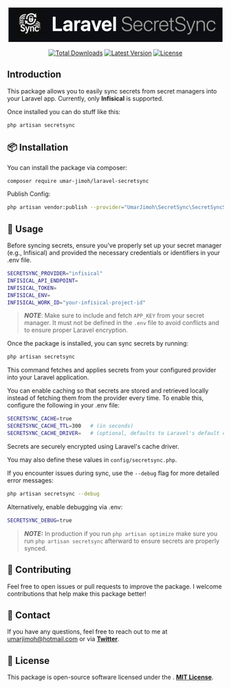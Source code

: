 <p align="center">
<img src="./docs/secretsync.png" height="80" alt="SecretSync Logo">
<p align="center">
        <!-- <a href="https://github.com/umar-jimoh/laravel-secretsync/actions"><img alt="GitHub Workflow Status (master)" src="https://github.com/umar-jimoh/laravel-secretsync/actions/workflows/tests.yml/badge.svg"></a> -->
        <a href="https://packagist.org/packages/umar-jimoh/laravel-secretsync"><img alt="Total Downloads" src="https://img.shields.io/packagist/dt/umar-jimoh/laravel-secretsync"></a>
        <a href="https://packagist.org/packages/umar-jimoh/laravel-secretsync"><img alt="Latest Version" src="https://img.shields.io/packagist/v/umar-jimoh/laravel-secretsync"></a>
        <a href="https://packagist.org/packages/umar-jimoh/laravel-secretsync"><img alt="License" src="https://img.shields.io/packagist/l/umar-jimoh/laravel-secretsync"></a>
    </p>
</p>

## Introduction
This package allows you to easily sync secrets from secret managers into your Laravel app. Currently, only <strong>Infisical</strong> is supported.

Once installed you can do stuff like this:
``` bash
php artisan secretsync
```
## 📦 Installation
You can install the package via composer:
```bash
composer require umar-jimoh/laravel-secretsync
```
Publish Config:
```bash
php artisan vendor:publish --provider="UmarJimoh\SecretSync\SecretSyncServiceProvider" --tag=config
```

## 🧪 Usage
Before syncing secrets, ensure you've properly set up your secret manager (e.g., Infisical) and provided the necessary credentials or identifiers in your .env file.
```bash
SECRETSYNC_PROVIDER="infisical"
INFISICAL_API_ENDPOINT=
INFISICAL_TOKEN=
INFISICAL_ENV=
INFISICAL_WORK_ID="your-infisical-project-id"
```

>**_NOTE_**: Make sure to include and fetch `APP_KEY` from your secret manager. It must not be defined in the `.env` file to avoid conflicts and to ensure proper Laravel encryption.

Once the package is installed, you can sync secrets by running:
```bash
php artisan secretsync
``` 
This command fetches and applies secrets from your configured provider into your Laravel application.

You can enable caching so that secrets are stored and retrieved locally instead of fetching them from the provider every time. To enable this, configure the following in your .env file:
```bash
SECRETSYNC_CACHE=true
SECRETSYNC_CACHE_TTL=300   # (in seconds)
SECRETSYNC_CACHE_DRIVER=   # (optional, defaults to Laravel's default cache driver)
```
Secrets are securely encrypted using Laravel's cache driver.

You may also define these values in `config/secretsync.php`.


If you encounter issues during sync, use the `--debug` flag for more detailed error messages:
```bash
php artisan secretsync --debug
```
Alternatively, enable debugging via .env:
```bash
SECRETSYNC_DEBUG=true
```

> **_NOTE:_** In production if you run `php artisan optimize` make sure you run `php artisan secretsync` afterward to ensure secrets are properly synced. 

## 🤝 Contributing
Feel free to open issues or pull requests to improve the package. I welcome contributions that help make this package better!

## 📧 Contact
If you have any questions, feel free to reach out to me at umarjimoh@hotmail.com or via **[Twitter](https://x.com/umarjimoh_dev)**.



## 🔗 License
This package is open-source software licensed under the . **[MIT License](https://github.com/Umar-Jimoh/laravel-secretsync/blob/main/LICENSE)**.

